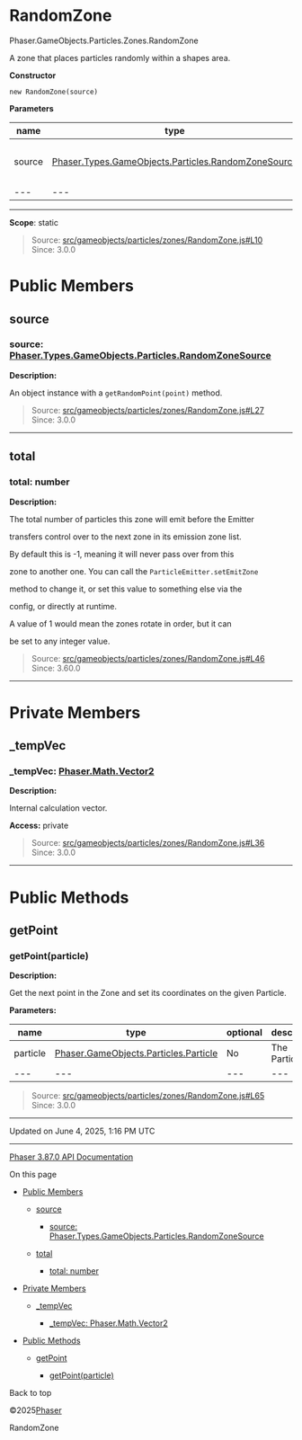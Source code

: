 # RandomZone

Phaser.GameObjects.Particles.Zones.RandomZone

A zone that places particles randomly within a shapes area.

**Constructor**

`new RandomZone(source)`

**Parameters**

| name | type | optional | description |
| --- | --- | --- | --- |
| source | [Phaser.Types.GameObjects.Particles.RandomZoneSource](../typedef/types-gameobjects-particles.md) | No | An object instance with a `getRandomPoint(point)` method. |
| --- | --- | --- | --- |

---

**Scope**: static

> Source: [src/gameobjects/particles/zones/RandomZone.js#L10](https://github.com/phaserjs/phaser/blob/v3.87.0/src/gameobjects/particles/zones/RandomZone.js#L10)  
> Since: 3.0.0

# Public Members

## source

### source: [Phaser.Types.GameObjects.Particles.RandomZoneSource](../typedef/types-gameobjects-particles.md)

**Description:**

An object instance with a `getRandomPoint(point)` method.

> Source: [src/gameobjects/particles/zones/RandomZone.js#L27](https://github.com/phaserjs/phaser/blob/v3.87.0/src/gameobjects/particles/zones/RandomZone.js#L27)  
> Since: 3.0.0

---

## total

### total: number

**Description:**

The total number of particles this zone will emit before the Emitter

transfers control over to the next zone in its emission zone list.

By default this is -1, meaning it will never pass over from this

zone to another one. You can call the `ParticleEmitter.setEmitZone`

method to change it, or set this value to something else via the

config, or directly at runtime.

A value of 1 would mean the zones rotate in order, but it can

be set to any integer value.

> Source: [src/gameobjects/particles/zones/RandomZone.js#L46](https://github.com/phaserjs/phaser/blob/v3.87.0/src/gameobjects/particles/zones/RandomZone.js#L46)  
> Since: 3.60.0

---

# Private Members

## \_tempVec

### \_tempVec: [Phaser.Math.Vector2](math-vector2.md)

**Description:**

Internal calculation vector.

**Access:** private

> Source: [src/gameobjects/particles/zones/RandomZone.js#L36](https://github.com/phaserjs/phaser/blob/v3.87.0/src/gameobjects/particles/zones/RandomZone.js#L36)  
> Since: 3.0.0

---

# Public Methods

## getPoint

### <instance> getPoint(particle)

**Description:**

Get the next point in the Zone and set its coordinates on the given Particle.

**Parameters:**

| name | type | optional | description |
| --- | --- | --- | --- |
| particle | [Phaser.GameObjects.Particles.Particle](gameobjects-particles-particle.md) | No | The Particle. |
| --- | --- | --- | --- |

> Source: [src/gameobjects/particles/zones/RandomZone.js#L65](https://github.com/phaserjs/phaser/blob/v3.87.0/src/gameobjects/particles/zones/RandomZone.js#L65)  
> Since: 3.0.0

---

Updated on June 4, 2025, 1:16 PM UTC

---

[Phaser 3.87.0 API Documentation](../../index.md)

On this page

* [Public Members](#public-members)

  + [source](#source)

    - [source: Phaser.Types.GameObjects.Particles.RandomZoneSource](#source-phasertypesgameobjectsparticlesrandomzonesource)
  + [total](#total)

    - [total: number](#total-number)
* [Private Members](#private-members)

  + [\_tempVec](#_tempvec)

    - [\_tempVec: Phaser.Math.Vector2](#_tempvec-phasermathvector2)
* [Public Methods](#public-methods)

  + [getPoint](#getpoint)

    - [<instance> getPoint(particle)](#instance-getpointparticle)

Back to top

©2025[Phaser](https://docs.phaser.io)



RandomZone